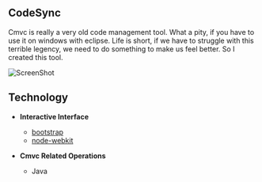 ## CodeSync

Cmvc is really a very old code management tool. What a pity, if you have to use it on windows with eclipse. Life is short, if we have to struggle with this terrible legency, we need to do something to make us feel better. So I created this tool.

![ScreenShot](https://raw.github.com/lnx/codesync/master/demo/demo.png)

## Technology

* **Interactive Interface**
	+ [bootstrap](http://getbootstrap.com/)
	+ [node-webkit](https://github.com/rogerwang/node-webkit)

* **Cmvc Related Operations**
	+ Java
